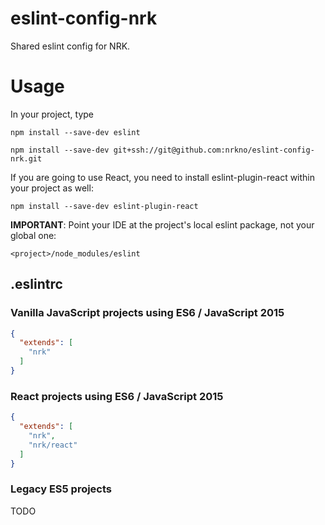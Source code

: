 # eslint-config-nrk
Shared eslint config for NRK.

# Usage
In your project, type

`npm install --save-dev eslint`

`npm install --save-dev git+ssh://git@github.com:nrkno/eslint-config-nrk.git`

If you are going to use React, you need to install eslint-plugin-react within your project as well:

`npm install --save-dev eslint-plugin-react`

**IMPORTANT**: Point your IDE at the project's local eslint package, not your global one:<br>

`<project>/node_modules/eslint`

## .eslintrc

### Vanilla JavaScript projects using ES6 / JavaScript 2015
```json
{
  "extends": [
    "nrk"
  ]
}
```

### React projects using ES6 / JavaScript 2015
```json
{
  "extends": [
    "nrk",
    "nrk/react"
  ]
}
```

### Legacy ES5 projects
TODO